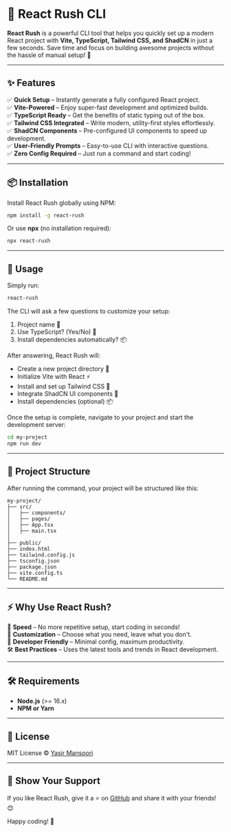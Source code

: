 # 🚀 React Rush CLI

**React Rush** is a powerful CLI tool that helps you quickly set up a modern React project with **Vite, TypeScript, Tailwind CSS, and ShadCN** in just a few seconds. Save time and focus on building awesome projects without the hassle of manual setup! 🎯

---

## ✨ Features

✅ **Quick Setup** – Instantly generate a fully configured React project.  
✅ **Vite-Powered** – Enjoy super-fast development and optimized builds.  
✅ **TypeScript Ready** – Get the benefits of static typing out of the box.  
✅ **Tailwind CSS Integrated** – Write modern, utility-first styles effortlessly.  
✅ **ShadCN Components** – Pre-configured UI components to speed up development.  
✅ **User-Friendly Prompts** – Easy-to-use CLI with interactive questions.  
✅ **Zero Config Required** – Just run a command and start coding!  

---

## 📦 Installation

Install React Rush globally using NPM:

```sh
npm install -g react-rush
```

Or use **npx** (no installation required):

```sh
npx react-rush
```

---

## 🚀 Usage

Simply run:

```sh
react-rush
```

The CLI will ask a few questions to customize your setup:
1. Project name 📂
2. Use TypeScript? (Yes/No) 📝
3. Install dependencies automatically? 📦

After answering, React Rush will:
- Create a new project directory 📁
- Initialize Vite with React ⚡
- Install and set up Tailwind CSS 🎨
- Integrate ShadCN UI components 🚀
- Install dependencies (optional) 📦

Once the setup is complete, navigate to your project and start the development server:

```sh
cd my-project
npm run dev
```

---

## 🎨 Project Structure

After running the command, your project will be structured like this:

```
my-project/
├── src/
│   ├── components/
│   ├── pages/
│   ├── App.tsx
│   ├── main.tsx
│
├── public/
├── index.html
├── tailwind.config.js
├── tsconfig.json
├── package.json
├── vite.config.ts
└── README.md
```

---

## ⚡ Why Use React Rush?

🚀 **Speed** – No more repetitive setup, start coding in seconds!  
🎨 **Customization** – Choose what you need, leave what you don't.  
🔧 **Developer Friendly** – Minimal config, maximum productivity.  
🛠️ **Best Practices** – Uses the latest tools and trends in React development.  

---

## 🛠️ Requirements

- **Node.js** (>= 16.x)
- **NPM or Yarn**

---

## 📜 License

MIT License © [Yasir Mansoori](https://github.com/yasirmansoori)

---

## 🌟 Show Your Support

If you like React Rush, give it a ⭐ on [GitHub](https://github.com/yasirmansoori/react-rush-cli) and share it with your friends! 😊

Happy coding! 🚀

